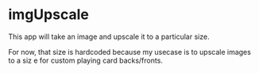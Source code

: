 # imgUpscale

This app will take an image and upscale it to a particular size.

For now, that size is hardcoded because my usecase is to upscale images to a siz
e for custom playing card backs/fronts.
